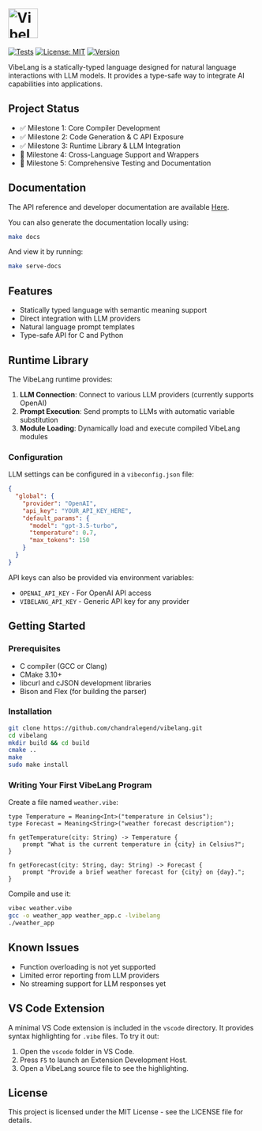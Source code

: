 <h1>
  <div>
    <picture>
      <source media="(prefers-color-scheme: dark)" srcset="assets/icon-light.svg" width="400" height="100">
      <source media="(prefers-color-scheme: light)" srcset="assets/icon-dark.svg" width="60" height="60">
      <img alt="VibeLang Icon" style="vertical-align: middle;">
    </picture>
    <!-- <span style="vertical-align: middle; margin-left: 10px;">VibeLang</span> -->
  </div>
</h1>

<div >

[![Tests](https://github.com/chandralegend/vibelang/actions/workflows/tests.yml/badge.svg)](https://github.com/chandralegend/vibelang/actions/workflows/tests.yml)
[![License: MIT](https://img.shields.io/badge/License-MIT-yellow.svg)](https://opensource.org/licenses/MIT)
[![Version](https://img.shields.io/badge/version-0.1.0-brightgreen.svg)](https://github.com/chandralegend/vibelang)

</div>

VibeLang is a statically-typed language designed for natural language interactions with LLM models. It provides a type-safe way to integrate AI capabilities into applications.

## Project Status

- ✅ Milestone 1: Core Compiler Development
- ✅ Milestone 2: Code Generation & C API Exposure
- ✅ Milestone 3: Runtime Library & LLM Integration
- 🔄 Milestone 4: Cross-Language Support and Wrappers
- 🔄 Milestone 5: Comprehensive Testing and Documentation

## Documentation

The API reference and developer documentation are available [Here](https://chandralegend.github.io/vibelang/).

You can also generate the documentation locally using:
```bash
make docs
```

And view it by running:
```bash
make serve-docs
```

## Features

- Statically typed language with semantic meaning support
- Direct integration with LLM providers
- Natural language prompt templates
- Type-safe API for C and Python

## Runtime Library

The VibeLang runtime provides:

1. **LLM Connection**: Connect to various LLM providers (currently supports OpenAI)
2. **Prompt Execution**: Send prompts to LLMs with automatic variable substitution
3. **Module Loading**: Dynamically load and execute compiled VibeLang modules

### Configuration

LLM settings can be configured in a `vibeconfig.json` file:

```json
{
  "global": {
    "provider": "OpenAI",
    "api_key": "YOUR_API_KEY_HERE", 
    "default_params": {
      "model": "gpt-3.5-turbo",
      "temperature": 0.7,
      "max_tokens": 150
    }
  }
}
```

API keys can also be provided via environment variables:
- `OPENAI_API_KEY` - For OpenAI API access
- `VIBELANG_API_KEY` - Generic API key for any provider

## Getting Started

### Prerequisites

- C compiler (GCC or Clang)
- CMake 3.10+
- libcurl and cJSON development libraries
- Bison and Flex (for building the parser)

### Installation

```bash
git clone https://github.com/chandralegend/vibelang.git
cd vibelang
mkdir build && cd build
cmake ..
make
sudo make install
```

### Writing Your First VibeLang Program

Create a file named `weather.vibe`:

```
type Temperature = Meaning<Int>("temperature in Celsius");
type Forecast = Meaning<String>("weather forecast description");

fn getTemperature(city: String) -> Temperature {
    prompt "What is the current temperature in {city} in Celsius?";
}

fn getForecast(city: String, day: String) -> Forecast {
    prompt "Provide a brief weather forecast for {city} on {day}.";
}
```

Compile and use it:

```bash
vibec weather.vibe
gcc -o weather_app weather_app.c -lvibelang
./weather_app
```

## Known Issues

- Function overloading is not yet supported
- Limited error reporting from LLM providers
- No streaming support for LLM responses yet

## VS Code Extension

A minimal VS Code extension is included in the `vscode` directory. It provides
syntax highlighting for `.vibe` files. To try it out:

1. Open the `vscode` folder in VS Code.
2. Press `F5` to launch an Extension Development Host.
3. Open a VibeLang source file to see the highlighting.

## License

This project is licensed under the MIT License - see the LICENSE file for details.
